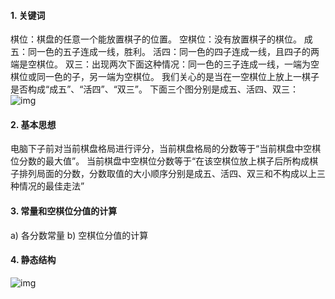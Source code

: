 #### 1. 关键词
棋位：棋盘的任意一个能放置棋子的位置。
空棋位：没有放置棋子的棋位。
成五：同一色的五子连成一线，胜利。
活四：同一色的四子连成一线，且四子的两端是空棋位。
双三：出现两次下面这种情况：同一色的三子连成一线，一端为空棋位或同一色的子，另一端为空棋位。
我们关心的是当在一空棋位上放上一棋子是否构成“成五”、“活四”、“双三”。
下面三个图分别是成五、活四、双三：
![img](P)  
#### 2. 基本思想
电脑下子前对当前棋盘格局进行评分，当前棋盘格局的分数等于“当前棋盘中空棋位分数的最大值”。
当前棋盘中空棋位分数等于“在该空棋位放上棋子后所构成棋子排列局面的分数，分数取值的大小顺序分别是成五、活四、双三和不构成以上三种情况的最佳走法”
#### 3. 常量和空棋位分值的计算
a) 各分数常量
b) 空棋位分值的计算
#### 4. 静态结构
![img](P)  